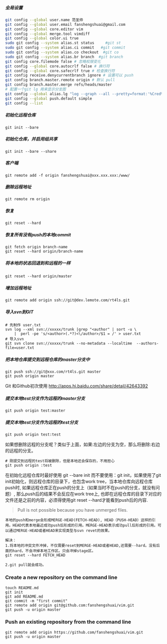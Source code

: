 ##### 全局设置
```bash
git config --global user.name 范圣帅
git config --global user.email fanshengshuai@gmail.com
git config --global core.editor vim
git config --global merge.tool vimdiff
git config --global color.ui true
sudo git config --system alias.st status     #git st
sudo git config --system alias.ci commit   #git commit
sudo git config --system alias.co checkout  #git co
sudo git config --system alias.br branch  #git branch
git config core.filemode false # 忽略权限变化
git config --global core.autocrlf false # 换行符
git config --global core.safecrlf true # 检查换行符
git config receive.denycurrentbranch ignore # 设置可以 push
git config branch.master.remote origin # 默认 pull
git config branch.master.merge refs/heads/master
# 配置一个git lg 用来显示分支图
git config --global alias.lg "log --graph --all --pretty=format:'%Cred%h%Creset -%C(yellow)%d%Creset %s %Cgreen(%cr) %C(bold blue)<%an>%Creset' --abbrev-commit --date=relative" 
git config --global push.default simple 
git config --list
```

##### 初始化远程仓库
```shell
git init --bare
```
##### 初始化仓库，并启用组共享
```shell
git init --bare --share
```

##### 客户端
```shell
git remote add -f origin fanshengshuai@xxx.xxx.xxx:/www/
```

##### 删除远程地址
```shell
git remote rm origin
```

##### 恢复
```shell
git reset --hard
```
##### 恢复所有没有push的本地commit
```
git fetch origin branch-name 
git reset --hard origin/branch-name
```

##### 将本地的状态回退到和远程的一样　　　　　　
```shell
git reset --hard origin/master　
```

##### 增加远程地址
```shell
git remote add origin ssh://git@dev.lemote.com/rt4ls.git
```

##### 导入svn到GIT

```shell
# 先制作 user.txt
svn log --xml svn://xxxxx/trunk |grep "<author" | sort -u \
	|  perl -pe 's/<author>(.*?)<\/author>/$1 = /' > user.txt
# 导入svn
git svn clone svn://xxxxx/trunk --no-metadata --localtime  --authors-file=user.txt
```



##### 把本地仓库提交到远程仓库的master分支中
```shell
git push ssh://git@xxx.com/rt4ls.git master
git push origin master
```

Git 和Github初次使用
<http://apps.hi.baidu.com/share/detail/42643392>

##### 提交本地test分支作为远程的master分支
```shell
git push origin test:master
```

##### 提交本地test分支作为远程的test分支
```shell
git push origin test:test
```

如果想删除远程的分支呢？类似于上面，如果:左边的分支为空，那么将删除:右边的远程的分支。


```shell
# 刚提交到远程的test将被删除，但是本地还会保存的，不用担心
git push origin :test
```

在初始化远程仓库时最好使用 git --bare init   而不要使用：git init，如果使用了git init初始化，则远程仓库的目录下，也包含work tree，当本地仓库向远程仓库push时,   如果远程仓库正在push的分支上（如果当时不在push的分支，就没有问题）, 那么push后的结果不会反应在work tree上,  也即在远程仓库的目录下对应的文件还是之前的内容，必须得使用git reset --hard才能看到push后的内容.


> Pull is not possible because you have unmerged files.

    本地的push和merge会形成MERGE-HEAD(FETCH-HEAD), HEAD（PUSH-HEAD）这样的引用。HEAD代表本地最近成功push后形成的引用。MERGE-HEAD表示成功pull后形成的引用。可以通过MERGE-HEAD或者HEAD来实现类型与svn revet的效果。

	解决：
	1.将本地的冲突文件冲掉，不仅需要reset到MERGE-HEAD或者HEAD,还需要--hard。没有后面的hard，不会冲掉本地工作区。只会冲掉stage区。
	git reset --hard FETCH_HEAD

	2.git pull就会成功。


### Create a new repository on the command line

```shell
touch README.md
git init
git add README.md
git commit -m "first commit"
git remote add origin git@github.com:fanshengshuai/vim.git
git push -u origin master
```

### Push an existing repository from the command line
```shell
git remote add origin https://github.com/fanshengshuai/vim.git
git push -u origin master
```
